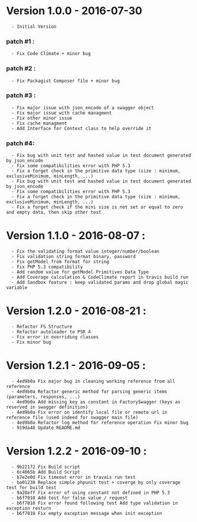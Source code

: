 # Version 1.0.0 - 2016-07-30
      - Initial Version
### patch #1 :
      - Fix Code Climate + minor bug
### patch #2 : 
      - Fix Packagist Composer file + minor bug
### patch #3 : 
      - Fix major issue with json_encode of a swagger object
      - Fix major issue with cache managment
      - Fix other minor issue
      - Fix cache managment 
      - Add Interface for Context class to help override it
### patch #4:
      - Fix bug with unit test and hashed value in test document generated by json_encode
      - Fix some compatibilities error with PHP 5.3
      - Fix a forget check in the primitive data type (size : minimum, exclusiveMinimum, minLength, ...)
      - Fix bug with unit test and hashed value in test document generated by json_encode
      - Fix some compatibilities error with PHP 5.3
      - Fix a forget check in the primitive data type (size : minimum, exclusiveMinimum, minLength, ...)
      - Fix a forget check if the mini size is not set or equal to zero and empty data, then skip other test

# Version 1.1.0 - 2016-08-07 :
      - Fix the validating format value integer/number/boolean
      - Fix validation string format binary, password
      - Fix getModel from format for string
      - Fix PHP 5.3 compatibility
      - Add random value for getModel Primitives Data Type
      - Add Coverage calculation & CodeClimate report in travis build run
      - Add Sandbox feature : keep validated params and drop global magic variable

# Version 1.2.0 - 2016-08-21 :
      - Refactor FS Structure
      - Refactor autoloader to PSR 4
      - Fix error in overriding classes
      - Fix minor bug

# Version 1.2.1 - 2016-09-05 :
      - 4ed9b0a Fix major bug in cleaning working reference from all reference 
      - 4ed9b0a Refactor generic method for parsing generic items (parameters, responses, ...) 
      - 4ed9b0a Add missing key as constant in FactorySwagger (keys as reserved in swagger definition) 
      - 4ed9b0a Fix error on identify local file or remote url in reference file (used indeed for swagger main file) 
      - 4ed9b0a Refactor log method for reference operation Fix minor bug
      - 919da48 Update README.md

# Version 1.2.2 - 2016-09-10 :
      - 9b22172 Fix Build script
      - 6c4065b Add Build Script
      - b7e2e0d Fix timeout error in travais run test
      - ba01238 Replace simple phpunit test + coverge by only coverage test for build test
      - 9a28eff Fix error of using constant not defined in PHP 5.3
      - b6f7010 Add test for false value / request 
      - b6f7010 Fix error found following test Add type validation in exception resturn 
      - b6f7010 Fix empty exception message when init exception

